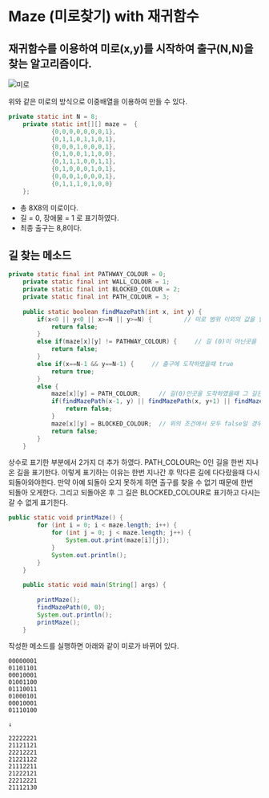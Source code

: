 # Maze (미로찾기) with 재귀함수

## 재귀함수를 이용하여 미로(x,y)를 시작하여 출구(N,N)을 찾는 알고리즘이다.

![미로](https://user-images.githubusercontent.com/65350890/86788903-a47acb80-c0a1-11ea-866c-e19f4f28e5fb.PNG)

위와 같은 미로의 방식으로 이중배열을 이용하여 만들 수 있다.

```java
private static int N = 8;
	private static int[][] maze =  {
			{0,0,0,0,0,0,0,1},
			{0,1,1,0,1,1,0,1},
			{0,0,0,1,0,0,0,1},
			{0,1,0,0,1,1,0,0},
			{0,1,1,1,0,0,1,1},
			{0,1,0,0,0,1,0,1},
			{0,0,0,1,0,0,0,1},
			{0,1,1,1,0,1,0,0}
	};
```
- 총 8X8의 미로이다.
- 길 = 0, 장애물 = 1 로 표기하였다.
- 최종 출구는 8,8이다.

## 길 찾는 메소드
```java
private static final int PATHWAY_COLOUR = 0;
	private static final int WALL_COLOUR = 1;
	private static final int BLOCKED_COLOUR = 2;
	private static final int PATH_COLOUR = 3;
	
	public static boolean findMazePath(int x, int y) {
		if(x<0 || y<0 || x>=N || y>=N) {         // 미로 범위 이외의 값을 입력했을때 false
			return false;
		}
		else if(maze[x][y] != PATHWAY_COLOUR) {     // 길 (0)이 아닌곳을 갔을때 false
			return false;
		}
		else if(x==N-1 && y==N-1) {     // 출구에 도착하였을때 true
			return true;
		}
		else {
			maze[x][y] = PATH_COLOUR;     // 길(0)인곳을 도착하였을때 그 길은 우선 3으로 변환하고 아래 재귀함수를 통해 다시 길을 찾는다.
			if(findMazePath(x-1, y) || findMazePath(x, y+1) || findMazePath(x+1, y) || findMazePath(x, y-1)){
				return false;
			}
			maze[x][y] = BLOCKED_COLOUR;  // 위의 조건에서 모두 false일 경우 결국 현재의 길은 2의 값으로 변환되고 false가 된다.
			return false;
		}
	}
```
상수로 표기한 부분에서 2가지 더 추가 하였다. PATH_COLOUR는 0인 길을 한번 지나온 길을 표기한다. 이렇게 표기하는 이유는 한번 지나간 후 막다른 길에 다다랐을때 다시 되돌아와야한다.
만약 아예 되돌아 오지 못하게 하면 출구를 찾을 수 없기 때문에 한번 되돌아 오게한다. 그리고 되돌아온 후 그 길은 BLOCKED_COLOUR로 표기하고 다시는 갈 수 없게 표기한다.
```java
public static void printMaze() {
		for (int i = 0; i < maze.length; i++) {
			for (int j = 0; j < maze.length; j++) {
				System.out.print(maze[i][j]);
			}
			System.out.println();
		}
	}
	
	public static void main(String[] args) {
		
		printMaze();
		findMazePath(0, 0);
		System.out.println();
		printMaze();
	}
  ```
  작성한 메소드를 실행하면 아래와 같이 미로가 바뀌어 있다.
  ```
00000001
01101101
00010001
01001100
01110011
01000101
00010001
01110100

  ↓
  
22222221
21121121
22212221
21221122
21112211
21222121
22212221
21112130
```
  
